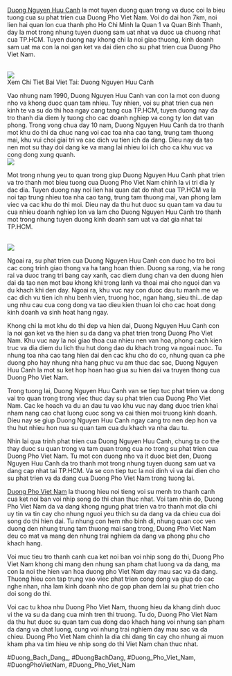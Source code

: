 <main>
<p><a href="https://duongphovietnam.com/duong-nguyen-huu-canh/">Duong Nguyen Huu Canh</a> la mot tuyen duong quan trong va duoc coi la bieu tuong cua su phat trien cua Duong Pho Viet Nam. Voi do dai hon 7km, noi lien hai quan lon cua thanh pho Ho Chi Minh la Quan 1 va Quan Binh Thanh, day la mot trong nhung tuyen duong sam uat nhat va duoc ua chuong nhat cua TP.HCM. Tuyen duong nay khong chi la noi giao thuong, kinh doanh sam uat ma con la noi gan ket va dai dien cho su phat trien cua Duong Pho Viet Nam.</p><br><img src="https://duongphovietnam.com/wp-content/uploads/2025/03/logo-duongphovietnam.com_.png"></br>
Xem Chi Tiet Bai Viet Tai: Duong Nguyen Huu Canh
<p>Vao nhung nam 1990, Duong Nguyen Huu Canh van con la mot con duong nho va khong duoc quan tam nhieu. Tuy nhien, voi su phat trien cua nen kinh te va su do thi hoa ngay cang tang cua TP.HCM, tuyen duong nay da tro thanh dia diem ly tuong cho cac doanh nghiep va cong ty lon dat van phong. Trong vong chua day 10 nam, Duong Nguyen Huu Canh da tro thanh mot khu do thi da chuc nang voi cac toa nha cao tang, trung tam thuong mai, khu vui choi giai tri va cac dich vu tien ich da dang. Dieu nay da tao nen mot su thay doi dang ke va mang lai nhieu loi ich cho ca khu vuc va cong dong xung quanh.<br><img src="https://duongphovietnam.com/wp-content/uploads/2025/03/duong-cao-toc-ninh-binh-hai-phong-tuong-lai-giao-thong-viet-nam-67d3ac1cd4a56.webp"></br>
<p>Mot trong nhung yeu to quan trong giup Duong Nguyen Huu Canh phat trien va tro thanh mot bieu tuong cua Duong Pho Viet Nam chinh la vi tri dia ly dac dia. Tuyen duong nay noi lien hai quan dat do nhat cua TP.HCM va la noi tap trung nhieu toa nha cao tang, trung tam thuong mai, van phong lam viec va cac khu do thi moi. Dieu nay da thu hut duoc su quan tam va dau tu cua nhieu doanh nghiep lon va lam cho Duong Nguyen Huu Canh tro thanh mot trong nhung tuyen duong kinh doanh sam uat va dat gia nhat tai TP.HCM.</p><br><img src="https://duongphovietnam.com/wp-content/uploads/2025/03/duong-nguyen-huu-canh-bieu-tuong-cua-su-phat-trien-do-thi-tai-tp-ho-chi-minh-67d3ab7f54410.jpeg"></br>
<p>Ngoai ra, su phat trien cua Duong Nguyen Huu Canh con duoc ho tro boi cac cong trinh giao thong va ha tang hoan thien. Duong sa rong, via he rong rai va duoc trang tri bang cay xanh, cac diem dung chan va den duong hien dai da tao nen mot bau khong khi trong lanh va thoai mai cho nguoi dan va du khach khi den day. Ngoai ra, khu vuc nay con duoc dau tu manh me ve cac dich vu tien ich nhu benh vien, truong hoc, ngan hang, sieu thi...de dap ung nhu cau cua cong dong va tao dieu kien thuan loi cho cac hoat dong kinh doanh va sinh hoat hang ngay.
<p>Khong chi la mot khu do thi dep va hien dai, Duong Nguyen Huu Canh con la noi gan ket va the hien su da dang va phat trien trong Duong Pho Viet Nam. Khu vuc nay la noi giao thoa cua nhieu nen van hoa, phong cach kien truc va dia diem du lich thu hut dong dao du khach trong va ngoai nuoc. Tu nhung toa nha cao tang hien dai den cac khu cho do co, nhung quan ca phe duong pho hay nhung nha hang phuc vu am thuc dac sac, Duong Nguyen Huu Canh la mot su ket hop hoan hao giua su hien dai va truyen thong cua Duong Pho Viet Nam.</p>
<p>Trong tuong lai, Duong Nguyen Huu Canh van se tiep tuc phat trien va dong vai tro quan trong trong viec thuc day su phat trien cua Duong Pho Viet Nam. Cac ke hoach va du an dau tu vao khu vuc nay dang duoc trien khai nham nang cao chat luong cuoc song va cai thien moi truong kinh doanh. Dieu nay se giup Duong Nguyen Huu Canh ngay cang tro nen dep hon va thu hut nhieu hon nua su quan tam cua du khach va nha dau tu.
<p>Nhin lai qua trinh phat trien cua Duong Nguyen Huu Canh, chung ta co the thay duoc su quan trong va tam quan trong cua no trong su phat trien cua Duong Pho Viet Nam. Tu mot con duong nho va it duoc biet den, Duong Nguyen Huu Canh da tro thanh mot trong nhung tuyen duong sam uat va dang cap nhat tai TP.HCM. Va se con tiep tuc la noi dinh vi va dai dien cho su phat trien va da dang cua Duong Pho Viet Nam trong tuong lai.</p>
</main><p><a href="https://duongphovietnam.com/">Duong Pho Viet Nam</a> la thuong hieu noi tieng voi su menh tro thanh canh cua ket noi ban voi nhip song do thi chan thuc nhat. Voi tam nhin do, Duong Pho Viet Nam da va dang khong ngung phat trien va tro thanh mot dia chi uy tin va tin cay cho nhung nguoi yeu thich su da dang va da chieu cua doi song do thi hien dai. Tu nhung con hem nho binh di, nhung quan coc ven duong den nhung trung tam thuong mai sang trong, Duong Pho Viet Nam deu co mat va mang den nhung trai nghiem da dang va phong phu cho khach hang.

Voi muc tieu tro thanh canh cua ket noi ban voi nhip song do thi, Duong Pho Viet Nam khong chi mang den nhung san pham chat luong va da dang, ma con la noi the hien van hoa duong pho Viet Nam day mau sac va da dang. Thuong hieu con tap trung vao viec phat trien cong dong va giup do cac nghe nhan, nha lam kinh doanh nho de gop phan dem lai su phat trien cho doi song do thi.

Voi cac tu khoa nhu Duong Pho Viet Nam, thuong hieu da khang dinh duoc vi the va su da dang cua minh tren thi truong. Tu do, Duong Pho Viet Nam da thu hut duoc su quan tam cua dong dao khach hang voi nhung san pham da dang va chat luong, cung voi nhung trai nghiem day mau sac va da chieu. Duong Pho Viet Nam chinh la dia chi dang tin cay cho nhung ai muon kham pha va tim hieu ve nhip song do thi Viet Nam chan thuc nhat.</p>
#Duong_Bach_Dang_, #DuongBachDang, #Duong_Pho_Viet_Nam, #DuongPhoVietNam, #Duong_Pho_Viet_Nam
